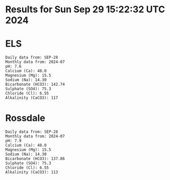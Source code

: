 # Results for Sun Sep 29 15:22:32 UTC 2024
# ELS
```
Daily data from: SEP-28
Monthly data from: 2024-07
pH: 7.6
Calcium (Ca): 48.0
Magnesium (Mg): 15.5
Sodium (Na): 14.30
Bicarbonate (HCO3): 142.74
Sulphate (SO4): 75.3
Chloride (Cl): 6.55
Alkalinity (CaCO3): 117
```
# Rossdale
```
Daily data from: SEP-28
Monthly data from: 2024-07
pH: 7.9
Calcium (Ca): 48.0
Magnesium (Mg): 15.5
Sodium (Na): 14.30
Bicarbonate (HCO3): 137.86
Sulphate (SO4): 75.3
Chloride (Cl): 6.55
Alkalinity (CaCO3): 113
```
